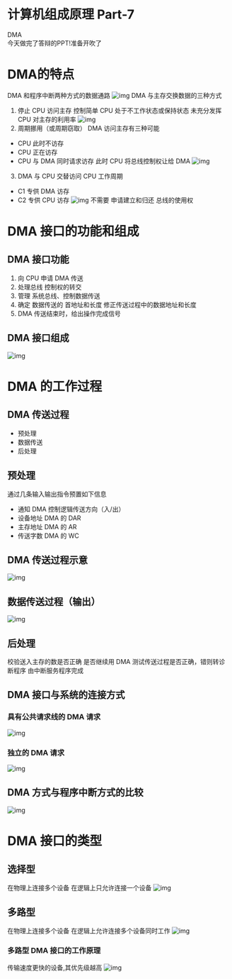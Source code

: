# 计算机组成原理 Part-7


DMA<br>
今天做完了答辩的PPT!准备开吹了
<!--more--> 

# DMA的特点
DMA 和程序中断两种方式的数据通路
![img](https://tronwei-1254020584.cos.ap-beijing.myqcloud.com/CO-7/1.png)
DMA 与主存交换数据的三种方式
1. 停止 CPU 访问主存
控制简单
CPU 处于不工作状态或保持状态
未充分发挥 CPU 对主存的利用率
![img](https://tronwei-1254020584.cos.ap-beijing.myqcloud.com/CO-7/2.png)
2. 周期挪用（或周期窃取）
DMA 访问主存有三种可能
 - CPU 此时不访存
 - CPU 正在访存
 - CPU 与 DMA 同时请求访存
此时 CPU 将总线控制权让给 DMA
![img](https://tronwei-1254020584.cos.ap-beijing.myqcloud.com/CO-7/3.png)

3. DMA 与 CPU 交替访问
CPU 工作周期 
 - C1 专供 DMA 访存
 - C2 专供 CPU 访存
![img](https://tronwei-1254020584.cos.ap-beijing.myqcloud.com/CO-7/4.png)
不需要 申请建立和归还 总线的使用权

# DMA 接口的功能和组成
##  DMA 接口功能
1. 向 CPU 申请 DMA 传送
2. 处理总线 控制权的转交
3. 管理 系统总线、控制数据传送
4. 确定 数据传送的 首地址和长度
修正传送过程中的数据地址和长度
5. DMA 传送结束时，给出操作完成信号

##  DMA 接口组成
![img](https://tronwei-1254020584.cos.ap-beijing.myqcloud.com/CO-7/5.png)

# DMA 的工作过程
## DMA 传送过程
 - 预处理
 - 数据传送
 - 后处理

## 预处理
通过几条输入输出指令预置如下信息
 - 通知 DMA 控制逻辑传送方向（入/出）
 - 设备地址 DMA 的 DAR
 - 主存地址 DMA 的 AR
 - 传送字数 DMA 的 WC

##  DMA 传送过程示意
![img](https://tronwei-1254020584.cos.ap-beijing.myqcloud.com/CO-7/6.png)

## 数据传送过程（输出）
![img](https://tronwei-1254020584.cos.ap-beijing.myqcloud.com/CO-7/7.png)

## 后处理
校验送入主存的数是否正确
是否继续用 DMA
测试传送过程是否正确，错则转诊断程序
由中断服务程序完成

## DMA 接口与系统的连接方式
### 具有公共请求线的 DMA 请求
![img](https://tronwei-1254020584.cos.ap-beijing.myqcloud.com/CO-7/8.png)

### 独立的 DMA 请求
![img](https://tronwei-1254020584.cos.ap-beijing.myqcloud.com/CO-7/9.png)

## DMA 方式与程序中断方式的比较
![img](https://tronwei-1254020584.cos.ap-beijing.myqcloud.com/CO-7/10.png)

# DMA 接口的类型
## 选择型
在物理上连接多个设备
在逻辑上只允许连接一个设备
![img](https://tronwei-1254020584.cos.ap-beijing.myqcloud.com/CO-7/11.png)

## 多路型
在物理上连接多个设备
在逻辑上允许连接多个设备同时工作
![img](https://tronwei-1254020584.cos.ap-beijing.myqcloud.com/CO-7/12.png)

### 多路型 DMA 接口的工作原理
传输速度更快的设备,其优先级越高
![img](https://tronwei-1254020584.cos.ap-beijing.myqcloud.com/CO-7/13.png)





